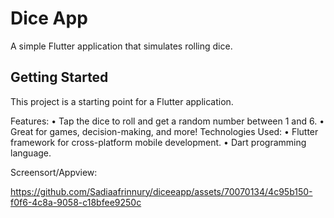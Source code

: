 # Dice App

A simple Flutter application that simulates rolling dice.

## Getting Started

This project is a starting point for a Flutter application.

Features:
•	Tap the dice to roll and get a random number between 1 and 6.
•	Great for games, decision-making, and more!
Technologies Used:
•	Flutter framework for cross-platform mobile development.
•	Dart programming language.

Screensort/Appview:

https://github.com/Sadiaafrinnury/diceeapp/assets/70070134/4c95b150-f0f6-4c8a-9058-c18bfee9250c
